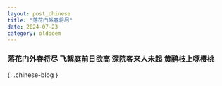 ```yaml
---
layout: post_chinese
title: "落花门外春将尽"
date: 2024-07-23
category: oldpoem
---
```


### 落花门外春将尽 飞絮庭前日欲高 深院客来人未起 黄鹂枝上啄樱桃
{: .chinese-blog }
